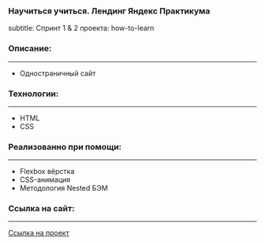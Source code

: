 ### Научиться учиться. Лендинг Яндекс Практикума
subtitle: Спринт 1 & 2 проекта: how-to-learn

### Описание:
______
* Одностраничный сайт

### Технологии:
______
* HTML
* CSS

### Реализованно при помощи:
______
* Flexbox вёрстка
* CSS-анимация
* Методология Nested БЭМ

### Ссылка на сайт:
______
[Ссылка на проект](https://osshalakhina.github.io/how-to-learn/)

